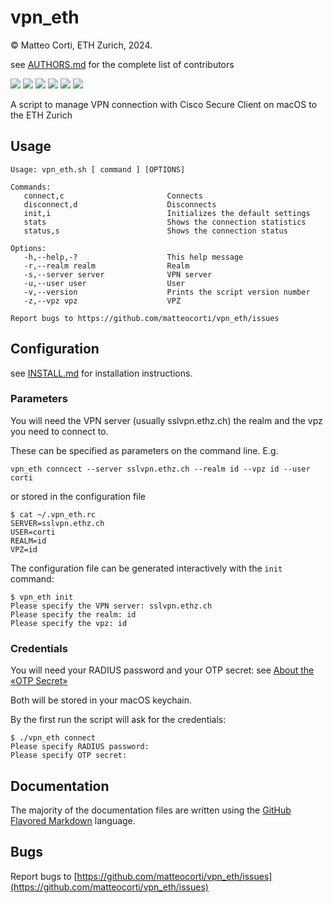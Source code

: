 # vpn\_eth

 &copy; Matteo Corti, ETH Zurich, 2024.

 see [AUTHORS.md](AUTHORS.md) for the complete list of contributors

![](https://img.shields.io/github/v/release/matteocorti/vpn_eth)&nbsp;![](https://img.shields.io/github/downloads/matteocorti/vpn_eth/latest/total)&nbsp;![](https://img.shields.io/github/downloads/matteocorti/vpn_eth/total)&nbsp;![](https://img.shields.io/github/license/matteocorti/vpn_eth)&nbsp;![](https://img.shields.io/github/stars/matteocorti/vpn_eth)&nbsp;![](https://img.shields.io/github/forks/matteocorti/vpn_eth)

A script to manage VPN connection with Cisco Secure Client on macOS to the ETH Zurich

## Usage
```text
Usage: vpn_eth.sh [ command ] [OPTIONS]

Commands:
   connect,c                       Connects
   disconnect,d                    Disconnects
   init,i                          Initializes the default settings
   stats                           Shows the connection statistics
   status,s                        Shows the connection status

Options:
   -h,--help,-?                    This help message
   -r,--realm realm                Realm
   -s,--server server              VPN server
   -u,--user user                  User
   -v,--version                    Prints the script version number
   -z,--vpz vpz                    VPZ

Report bugs to https://github.com/matteocorti/vpn_eth/issues
```

## Configuration

see [INSTALL.md](INSTALL.md) for installation instructions.

### Parameters

You will need the VPN server (usually sslvpn.ethz.ch) the realm and the vpz you need to connect to.

These can be specified as parameters on the command line. E.g.

```
vpn_eth conncect --server sslvpn.ethz.ch --realm id --vpz id --user corti
```

or stored in the configuration file

```
$ cat ~/.vpn_eth.rc
SERVER=sslvpn.ethz.ch
USER=corti
REALM=id
VPZ=id
```

The configuration file can be generated interactively with the ```init``` command:

```
$ vpn_eth init
Please specify the VPN server: sslvpn.ethz.ch
Please specify the realm: id
Please specify the vpz: id
```

### Credentials

You will need your RADIUS password and your OTP secret: see  [About the «OTP Secret»](https://github.com/matteocorti/vpn_eth/wiki/OTP-Secret)

Both will be stored in your macOS keychain.

By the first run the script will ask for the credentials:

```text
$ ./vpn_eth connect
Please specify RADIUS password:
Please specify OTP secret:
```


## Documentation

The majority of the documentation files are written using the [GitHub Flavored Markdown](https://github.github.com/gfm/) language.

## Bugs

Report bugs to [https://github.com/matteocorti/vpn_eth/issues](https://github.com/matteocorti/vpn_eth/issues)
